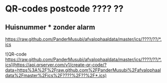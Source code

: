 # QR-codes postcode ???? ?? #

## Huisnummer * zonder alarm ##

https://raw.github.com/PanderMusubi/afvalophaaldata/master/ics/????/??/*.ics

![QR-code https://raw.github.com/PanderMusubi/afvalophaaldata/master/ics/????/??/*.ics](https://api.qrserver.com/v1/create-qr-code/?data=https%3A%2F%2Fraw.github.com%2FPanderMusubi%2Fafvalophaaldata%2Fmaster%2Fics%2F????%2F??%2F*.ics)

